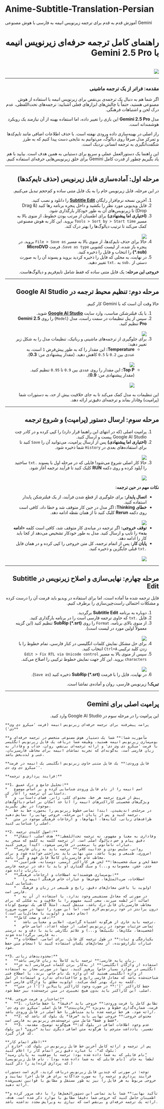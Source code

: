 # Anime-Subtitle-Translation-Persian
آموزش قدم به قدم برای ترجمه زیرنویس انیمه به فارسی با هوش مصنوعی Gemini
<div dir="rtl">

<h1>راهنمای کامل ترجمه حرفه‌ای زیرنویس انیمه با Gemini 2.5 Pro</h1>
<br><img src="images/gemini2.5.jpg"/>

<hr>

<h3>مقدمه: فراتر از یک ترجمه ماشینی</h3>

<p>اگر شما هم به دنبال یک ترجمه‌ی بی‌نقص برای زیرنویس انیمه با استفاده از هوش مصنوعی هستید، حتماً با چالش‌های ابزارهای فعلی آشنایید: ترجمه‌های تحت‌اللفظی، عدم درک لحن و اشتباهات فرهنگی.</p>
<p>مدل <b>Gemini 2.5 Pro</b> این بازی را تغییر داده، اما استفاده بهینه از آن نیازمند یک رویکرد هوشمندانه است.</p>
<p>راز اصلی در بهینه‌سازی داده ورودی نهفته است. با حذف اطلاعات اضافی مانند تایم‌کدها و تمرکز مدل صرفاً روی دیالوگ، می‌توانیم به نتایجی دست پیدا کنیم که به طرز شگفت‌انگیزی به ترجمه انسانی نزدیک است.</p>
<p>این راهنما یک دستورالعمل عملی و سریع برای دستیابی به همین هدف است. بیایید با هم یاد بگیریم چطور از قدرت کامل Gemini برای خلق زیرنویس‌هایی حرفه‌ای استفاده کنیم.</p>

<hr>

<h2>مرحله اول: آماده‌سازی فایل زیرنویس (حذف تایم‌کدها)</h2>
<p>در این مرحله، فایل زیرنویس خام را به یک فایل متنی ساده و کم‌حجم تبدیل می‌کنیم.</p>
<ol>
  <li>آخرین نسخه نرم‌افزار رایگان <b><a href="https://github.com/SubtitleEdit/subtitleedit/releases" target="_blank">Subtitle Edit</a></b> را دانلود و نصب کنید.</li>
  <li>فایل ویدیویی مورد نظر را بکشید و داخل پنجره برنامه رها کنید (Drag & Drop) تا زیرنویس‌های آن به طور خودکار بارگذاری شود.</li>
  <li><b>(اختیاری اما پیشنهادی)</b> برای اطمینان از مرتب بودن خطوط، از منوی بالا به مسیر <code>Tools > Sort by > Start time</code> بروید. این کار به هوش مصنوعی کمک می‌کند تا ترتیب دیالوگ‌ها را بهتر درک کند.</li>
  <br><img src="images/subtitle-edit-sort.jpg"/>
   <br><li>حالا برای حذف تایم‌کدها، از منوی بالا به مسیر <code>File > Save as</code> بروید. در پنجره باز شده، از لیست کشویی <code>Save as type</code>، فرمت <b>MicroDVD (*.sub)</b> را انتخاب و فایل را ذخیره کنید.</li>
  <li>در نهایت، به محلی که فایل را ذخیره کردید بروید و پسوند آن را به صورت دستی از <code>.sub</code> به <code>.txt</code> تغییر دهید.</li>
</ol>
<p><b>خروجی این مرحله:</b> یک فایل متنی ساده که فقط شامل تایم‌فریم و دیالوگ‌هاست.</p>


<hr>

<h2>مرحله دوم: تنظیم محیط ترجمه در Google AI Studio</h2>
<p>حالا وقت آن است که با Gemini کار کنیم.</p>
<ol>
  <li>با یک فیلترشکن مناسب، وارد سایت <b><a href="https://aistudio.google.com/prompts/new_chat">Google AI Studio</a></b> شوید.</li>
   <li>سپس از پنل تنظیمات در سمت راست، مدل (<code>Model</code>) را روی <b>Gemini 2.5 Pro</b> تنظیم کنید.</li> 
 <br><img src="images/Select-gemini.jpg"/> <br>
  <li>برای جلوگیری از ترجمه‌های ماشینی و رباتیک، تنظیمات مدل را به شکل زیر تغییر دهید:
    <ul>
      <li><b>Temperature:</b> این مقدار را که به طور پیش‌فرض <code>1</code> است، به عددی بین <code>0.2</code> تا <code>0.5</code> کاهش دهید. (مقدار پیشنهادی من: <b>0.3</b>).</li>
       <br><img src="images/temp.png"/> <br>
      <li><b>Top P:</b> این مقدار را روی عددی بین <code>0.9</code> تا <code>0.95</code> تنظیم کنید. (مقدار پیشنهادی من: <b>0.9</b>).</li>
      <br><img src="images/topp.png"/> <br>
    </ul>
  </li>
</ol>
<p>این تنظیمات به مدل کمک می‌کند تا به جای خلاقیت بیش از حد، به دستورات شما (پرامپت) وفادار بماند و ترجمه‌ای دقیق‌تر ارائه دهد.</p>


<hr>

<h2>مرحله سوم: ارسال دستور (پرامپت) و شروع ترجمه</h2>
<ol>
  <li>پرامپت اصلی (که در انتهای این راهنما قرار دارد) را کپی کرده و در کادر چت Google AI Studio پیست و ارسال کنید.</li>
  <li><b>(اختیاری اما پیشنهادی)</b> پس از ارسال پرامپت، می‌توانید آن را <code>Save</code> کنید تا برای استفاده‌های بعدی در <code>History</code> شما ذخیره شود.</li>
  <br><img src="images/history.png"/> <br>
  <li>حالا کار اصلی شروع می‌شود! فایلی که در مرحله اول با پسوند <code>.txt</code> ساختید را آپلود کرده و روی دکمه <b>RUN</b> کلیک کنید تا فرآیند ترجمه آغاز شود.</li>
  <br><img src="images/upload.jpg"/> <br>
</ol>
<p><b>نکات مهم در حین ترجمه:</b></p>
<ul>
  <li><b>اتصال پایدار:</b> برای جلوگیری از قطع شدن فرآیند، از یک فیلترشکن پایدار استفاده کنید.</li>
  <li><b>خطای Thinking:</b> اگر مدل در حین کار متوقف شد و خطا داد، کافی است روی دکمه <b>Rerun</b> کلیک کنید تا از همان نقطه ادامه دهد.</li>
  <br><img src="images/rerun.jpg"/> <br>
  <li><b>توقف خروجی:</b> اگر ترجمه در میانه‌ی کار متوقف شد، کافی است کلمه «<b>ادامه بده</b>» را تایپ و ارسال کنید. مدل به طور خودکار تشخیص می‌دهد از کجا باید کار را ادامه دهد.</li>
  <li><b>پایان کار:</b> پس از اتمام ترجمه، کل متن خروجی را کپی کرده و در همان فایل <code>.txt</code> قبلی جایگزین و ذخیره کنید.</li>
  <br><img src="images/copy.jpg"/> <br>
</ul>


<hr>

<h2>مرحله چهارم: نهایی‌سازی و اصلاح زیرنویس در Subtitle Edit</h2>
<p>فایل ترجمه شده ما آماده است، اما برای استفاده در ویدیو باید فرمت آن را درست کرده و مشکلات احتمالی راست‌چین‌سازی را برطرف کنیم.</p>
<ol>
  <li>دوباره به برنامه <b>Subtitle Edit</b> برگردید.</li>
  <li>فایل <code>.txt</code> که حاوی ترجمه فارسی است را در برنامه بارگذاری کنید.</li>
  <li>از منوی بالای برنامه، <code>Format</code> را روی <b>SubRip (*.srt)</b> تنظیم کنید (این گزینه معمولاً اولین مورد در لیست است).</li>
  <br><img src="images/srt.png  "/> <br>
  <li>برای حل مشکل نمایش کلمات انگلیسی در کنار فارسی، تمام خطوط را با زدن کلید ترکیبی <code>Ctrl+A</code> انتخاب کنید.</li>
  <li>سپس از منوی بالا به مسیر <code>Edit > Fix RTL via Unicode control characters</code> بروید. این کار جهت نمایش خطوط ترکیبی را اصلاح می‌کند.</li>
  <br><img src="images/fix-rtl.png"/> <br>
  <li>در نهایت، فایل را با فرمت <b>SubRip (*.srt)</b> ذخیره کنید (<code>Save as</code>).</li>
</ol>
<p><b>تبریک!</b> زیرنویس فارسی، روان و آماده‌ی تماشا است.</p>


<hr>

<h2>پرامپت اصلی برای Gemini</h2>
<p>این پرامپت را در مرحله سوم در Google AI Studio وارد کنید.</p>

</div>

```text
**پرامت پیشرفته برای ترجمه حرفه‌ای زیرنویس انیمه (فرمت 'میکرو دی وی دی')**

**مأموریت شما:** شما یک دستیار هوش مصنوعی متخصص در ترجمه حرفه‌ای و بومی‌سازی زیرنویس انیمه هستید. وظیفه شما دریافت یک فایل زیرنویس انگلیسی با فرمت 'میکرو دی وی دی' و ارائه ترجمه‌ای بی‌نقص، روان، جذاب و وفادار به زبان فارسی است، به‌گونه‌ای که تجربه تماشای انیمه برای مخاطب فارسی‌زبان، غنی و لذت‌بخش باشد.

**فایل ورودی:** یک فایل متنی حاوی زیرنویس انگلیسی یک انیمه در فرمت 'میکرو دی وی دی'.

**فرایند پردازش و ترجمه:**

**1. تحلیل جامع و درک عمیق:**
*   اسم انیمه را از نام فایل ورودی شناسایی کرده و بر اساس موضوع داستانی آن ترجمه را آغاز کن.
*   پیش از شروع ترجمه هر خط، محتوای کلی، ژانر، فضای داستانی، و ویژگی‌های شخصیتی کاراکترهای انیمه را (تا حد امکان بر اساس دیالوگ‌های موجود) در نظر بگیرید.
*   در مرحله‌ی اندیشیدن، ابتدا تمامی خطوط زیرنویس را به‌صورت خط به خط ترجمه کنید و پس از پایان این مرحله، خروجی نهایی را نمایش دهید.
*   ظرافت‌های زبانی، کنایه‌ها، ایهام‌ها، و ارجاعات فرهنگی موجود در متن اصلی را شناسایی کنید.

**2. اصول کلیدی ترجمه:**
*   **وفاداری به معنا و مفهوم، نه ترجمه تحت‌اللفظی:** هدف اصلی، انتقال دقیق پیام و حس دیالوگ اصلی است. از ترجمه کلمه به کلمه که منجر به عبارات نامأنوس یا بی‌معنی در فارسی می‌شود، اکیداً پرهیز کنید.
*   **روانی، سلیس بودن و جذابیت کلام:** ترجمه باید به زبان فارسی امروزی، طبیعی و پویا باشد. متن نهایی باید به‌راحتی خوانده شود و برای مخاطب عام فارسی‌زبان کاملاً قابل فهم و گیرا باشد.
*   **حفظ لحن و سبک شخصیت‌ها:** لحن هر کاراکتر (رسمی، دوستانه، طنزآمیز، جدی، خشن، معصومانه و...) و سبک گفتاری او باید با دقت در ترجمه فارسی بازتاب داده شود.
*   **بومی‌سازی هوشمندانه اصطلاحات و ارجاعات فرهنگی:**
    *   اصطلاحات، ضرب‌المثل‌ها، شوخی‌ها و عبارات خاص فرهنگی انیمه را شناسایی کنید.
    *   اولویت با یافتن معادل‌های دقیق، رایج و طبیعی در زبان و فرهنگ فارسی است.
    *   در صورتی که معادل مستقیمی وجود ندارد، یا استفاده از آن به اصالت اثر لطمه می‌زند، سعی کنید مفهوم را با خلاقیت و به شکلی که برای مخاطب فارسی‌زبان قابل درک باشد، منتقل کنید. (مثلاً گاهی یک توضیح کوتاه درون پرانتز در خود زیرنویس لازم است، اما این مورد را تنها در صورت ضرورت انجام دهید و اولویت با معادل‌یابی است.)
*   **دقت و صحت کامل:**
    *   ترجمه باید عاری از هرگونه اشتباه گرامری، املایی و معنایی باشد.
    *   تمامی جزئیات موجود در زیرنویس اصلی، از جمله اعداد، اسامی خاص (شخصیت‌ها، مکان‌ها، تکنیک‌ها و...) و علائم نگارشی باید با دقت و به درستی به فارسی برگردانده شوند.
*   **یکپارچگی و ثبات:** در طول ترجمه کل فایل، برای اسامی، اصطلاحات و عبارات تکرارشونده، از معادل‌های یکسان استفاده کنید تا انسجام متن حفظ شود.

**3. محدودیت‌های زبانی:**
*   **زبان پایه فارسی:** ترجمه باید کاملاً به زبان فارسی باشد.
*   **استفاده از واژگان انگلیسی:** از به‌کار بردن کلمات غیرفارسی (به جز انگلیسی در موارد بسیار خاص) پرهیز کنید. تنها در صورتی مجاز به استفاده از واژه انگلیسی هستید که آن واژه یک نام خاص، برند، یا اصطلاح فنی شناخته‌شده باشد که معادل فارسی رایج و جاافتاده‌ای ندارد و استفاده از اصل کلمه به درک بهتر کمک می‌کند. اولویت مطلق با واژگان فارسی است.
*   **حفظ کاراکتر '|':** در صورت وجود کاراکتر پایپ‌لاین ('|') در متن اصلی، این کاراکتر باید بدون هیچ تغییری در متن ترجمه‌شده نیز حفظ شود.

**4. ساختار و فرمت خروجی:**
*   **1. تطابق کامل با فرمت ورودی:** خروجی باید *دقیقاً* با حفظ ساختار، فرمت، شماره‌گذاری خطوط و به‌ویژه **زمان‌بندی** فایل اصلی 'میکرو دی وی دی' ارائه شود. هر خط ترجمه شده باید متناظر با خط اصلی در فایل ورودی باشد.
*   **2. محتوای خروجی:** خروجی نهایی باید *صرفاً* یک بلوک کد باشد که *فقط و فقط* شامل متن ترجمه‌شده‌ی زیرنویس به فارسی است.
*   **3. عدم وجود اطلاعات اضافی در بلوک کد:** هیچ‌گونه توضیح، مقدمه، تفسیر، یادداشت مترجم یا هرگونه متن اضافی دیگری نباید *درون* این بلوک کد قرار گیرد.

**اعلام اتمام کار:**
پس از ترجمه و ارائه کامل آخرین خط فایل زیرنویس در بلوک کد، *خارج از بلوک کد*، با عبارت دقیق زیر اتمام کار را اعلام کنید:
"نام فایلی که به شما داده شده بود: ترجمه با موفقیت به پایان رسید"
(لطفاً به جای `[نام فایلی که به شما داده شده بود]`، نام فایل زیرنویسی که پردازش کرده‌اید را ذکر کنید.)

توجه: در صورتی که چندین فایل زیرنویس دریافت کردید، لازم است دستورات فرایند پردازش و ترجمه را به صورت جداگانه برای هر فایل اجرا نمایید و خروجی مربوط به هر فایل را نیز به طور مستقل و مطابق با قوانین تعیین‌شده ارائه دهید.

**تأکید نهایی:** شما باید تمامی این دستورالعمل‌ها را با دقت مرور کرده و اطمینان حاصل کنید که خروجی شما دقیقاً مطابق با موارد ذکر شده است. هدف، ارائه یک ترجمه حرفه‌ای و بی‌نقص است که نیازی به ویرایش مجدد نداشته باشد.

